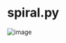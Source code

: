 # spiral.py
![image](https://github.com/user-attachments/assets/9a2be51e-7ecc-47f2-a21e-00b0769492f6)

